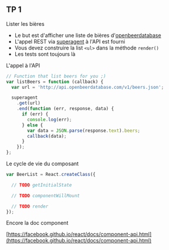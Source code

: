 ## TP 1
Lister les bières



* Le but est d'afficher une liste de bières d'[openbeerdatabase](http://openbeerdatabase.com/)
* L'appel REST via [superagent](https://github.com/visionmedia/superagent) à l'API est fourni
* Vous devez construire la list `<ul>` dans la méthode `render()`
* Les tests sont toujours là



L'appel à l'API
```jsx
// Function that list beers for you ;)
var listBeers = function (callback) {
  var url = 'http://api.openbeerdatabase.com/v1/beers.json';

  superagent
    .get(url)
    .end(function (err, response, data) {
      if (err) {
        console.log(err);
      } else {
        var data = JSON.parse(response.text).beers;
        callback(data);
      }
    });
};
```



Le cycle de vie du composant
```jsx
var BeerList = React.createClass({

  // TODO getInitialState

  // TODO componentWillMount

  // TODO render
});
```



Encore la doc component

[https://facebook.github.io/react/docs/component-api.html](https://facebook.github.io/react/docs/component-api.html)